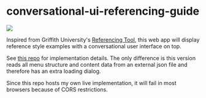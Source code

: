 # conversational-ui-referencing-guide

![](https://raw.githubusercontent.com/dermike/conversational-ui-referencing-guide/master/screenshot/screenshot.jpg)

Inspired from Griffith University's [Referencing Tool](https://app.secure.griffith.edu.au/reference_tool/index.html), this web app will display reference style examples with a conversational user interface on top.

See [this repo](https://github.com/dermike/conversational-ui) for implementation details. The only difference is this version reads all menu structure and content data from an external json file and therefore has an extra loading dialog.

Since this repo hosts my own live implementation, it will fail in most browsers because of CORS restrictions.
